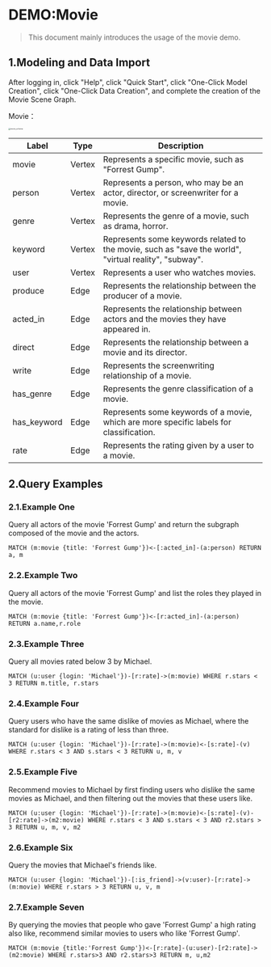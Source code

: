 # DEMO:Movie

> This document mainly introduces the usage of the movie demo.

## 1.Modeling and Data Import

After logging in, click "Help", click "Quick Start", click "One-Click Model Creation", click "One-Click Data Creation", and complete the creation of the Movie Scene Graph.

Movie：

<img src="https://tugraph-web-static.oss-cn-beijing.aliyuncs.com/%E6%96%87%E6%A1%A3/1.Guide/2.quick-start.png" alt="movie_schema" style="zoom: 25%;" />

| Label       | Type   | Description                                                                                           |
|-------------|--------|-------------------------------------------------------------------------------------------------------|
| movie       | Vertex | Represents a specific movie, such as "Forrest Gump".                                                  |
| person      | Vertex | Represents a person, who may be an actor, director, or screenwriter for a movie.                      |
| genre       | Vertex | Represents the genre of a movie, such as drama, horror.                                               |
| keyword     | Vertex | Represents some keywords related to the movie, such as "save the world", "virtual reality", "subway". |
| user        | Vertex | Represents a user who watches movies.                                                                 |
| produce     | Edge   | Represents the relationship between the producer of a movie.                                          |
| acted_in    | Edge   | Represents the relationship between actors and the movies they have appeared in.                      |
| direct      | Edge   | Represents the relationship between a movie and its director.                                         |
| write       | Edge   | Represents the screenwriting relationship of a movie.                                                 |
| has_genre   | Edge   | Represents the genre classification of a movie.                                                       |
| has_keyword | Edge   | Represents some keywords of a movie, which are more specific labels for classification.               |
| rate        | Edge   | Represents the rating given by a user to a movie.                                                     |

## 2.Query Examples

### 2.1.Example One

Query all actors of the movie 'Forrest Gump' and return the subgraph composed of the movie and the actors.

```
MATCH (m:movie {title: 'Forrest Gump'})<-[:acted_in]-(a:person) RETURN a, m
```

### 2.2.Example Two

Query all actors of the movie 'Forrest Gump' and list the roles they played in the movie.

```
MATCH (m:movie {title: 'Forrest Gump'})<-[r:acted_in]-(a:person) RETURN a.name,r.role
```

### 2.3.Example Three

Query all movies rated below 3 by Michael.

```
MATCH (u:user {login: 'Michael'})-[r:rate]->(m:movie) WHERE r.stars < 3 RETURN m.title, r.stars
```

### 2.4.Example Four

Query users who have the same dislike of movies as Michael, where the standard for dislike is a rating of less than three.

```
MATCH (u:user {login: 'Michael'})-[r:rate]->(m:movie)<-[s:rate]-(v) WHERE r.stars < 3 AND s.stars < 3 RETURN u, m, v
```

### 2.5.Example Five

Recommend movies to Michael by first finding users who dislike the same movies as Michael, and then filtering out the movies that these users like.

```
MATCH (u:user {login: 'Michael'})-[r:rate]->(m:movie)<-[s:rate]-(v)-[r2:rate]->(m2:movie) WHERE r.stars < 3 AND s.stars < 3 AND r2.stars > 3 RETURN u, m, v, m2
```

### 2.6.Example Six

Query the movies that Michael's friends like.

```
MATCH (u:user {login: 'Michael'})-[:is_friend]->(v:user)-[r:rate]->(m:movie) WHERE r.stars > 3 RETURN u, v, m
```

### 2.7.Example Seven

By querying the movies that people who gave 'Forrest Gump' a high rating also like, recommend similar movies to users who like 'Forrest Gump'.

```
MATCH (m:movie {title:'Forrest Gump'})<-[r:rate]-(u:user)-[r2:rate]->(m2:movie) WHERE r.stars>3 AND r2.stars>3 RETURN m, u,m2
```
